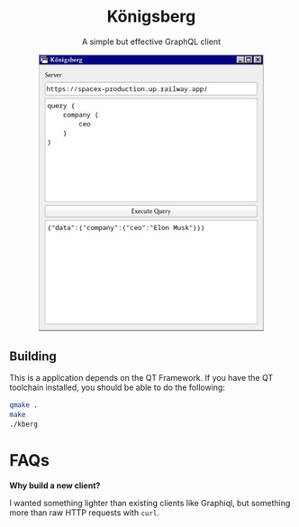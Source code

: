 
<div align="center">
<h1 align="center">Königsberg</h1>
<p align="center">
    A simple but effective GraphQL client
</p>
</div>
<p align="center">
    <img width="400" src="/screenshots/main.jpg"/>
</p>

## Building

This is a application depends on the QT Framework. If you have the QT toolchain
installed, you should be able to do the following:

```bash
qmake .
make
./kberg
```

# FAQs

**Why build a new client?**

I wanted something lighter than existing clients like Graphiql, but something more than raw HTTP requests with `curl`.
